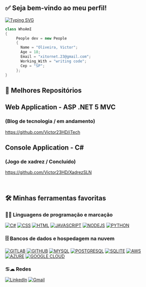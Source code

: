 
 ## ✅ Seja bem-vindo ao meu perfil! 
 <a href="https://git.io/typing-svg"><img src="https://readme-typing-svg.demolab.com?font=Fira+Code&size=23&pause=1000&width=435&lines=Back-End+web+%7C+Developer;Azure+%26+Aws+%7C+Certificate;C%23+%26+SQL+%E2%9D%A4%EF%B8%8F" alt="Typing SVG" /></a>
 ```c#
 class WhoAmI 
 {
      People dev = new People
      {
	 	Name = "Oliveira, Victor";
		Age = 18;
		Email = "xitornet.23@gmail.com";
		Working_With = "writing code"; 
	 	Cep = "SP";
      };
}
 ```


<!--
[![Top Langs](https://github-readme-stats.vercel.app/api/top-langs/?username=Victor23HD&langs_count=8)](https://github.com/anuraghazra/github-readme-stats)
![Victor GitHub stats](https://github-readme-stats.vercel.app/api?username=Victor23HD&show_icons=true&theme=onedark)
-->

 ## 📘 Melhores Repositórios

  ## Web Application - ASP .NET 5 MVC
  ### (Blog de tecnologia / em andamento)
  https://github.com/Victor23HD/iTech 
  
  ## Console Application - C#
  ### (Jogo de xadrez / Concluído) 
  https://github.com/Victor23HD/XadrezSLN  
  
</p>
<br> 
 

## 🛠️ Minhas ferramentas favoritas

### 👨‍💻 Linguagens de programação e marcação

<p>
  
   [![C#](https://img.shields.io/badge/C%23-239120?style=for-the-badge&logo=c-sharp&logoColor=white)]()
   [![CSS](https://img.shields.io/badge/CSS-239120?&style=for-the-badge&logo=css3&logoColor=white)]()
   [![HTML](https://img.shields.io/badge/HTML5-E34F26?style=for-the-badge&logo=html5&logoColor=white)]()
   [![JAVASCRIPT](https://img.shields.io/badge/JavaScript-F7DF1E?style=for-the-badge&logo=javascript&logoColor=black)]()
   [![NODEJS](https://img.shields.io/badge/Node.js-43853D?style=for-the-badge&logo=node.js&logoColor=white)]()
   [![PYTHON](https://img.shields.io/badge/Python-3776AB?style=for-the-badge&logo=python&logoColor=white)]()

</p>

### 🗄️ Bancos de dados e hospedagem na nuvem

<p>
  
  [![GITLAB](https://img.shields.io/badge/GitLab-330F63?style=for-the-badge&logo=gitlab&logoColor=white)]()
  [![GITHUB](https://img.shields.io/badge/GitHub-100000?style=for-the-badge&logo=github&logoColor=white)]()
  [![MYSQL](https://img.shields.io/badge/MySQL-00000F?style=for-the-badge&logo=mysql&logoColor=white)]()
  [![POSTGRESQL](https://img.shields.io/badge/PostgreSQL-316192?style=for-the-badge&logo=postgresql&logoColor=white)]()
  [![SQLITE](https://img.shields.io/badge/SQLite-07405E?style=for-the-badge&logo=sqlite&logoColor=white)]()
  [![AWS](https://img.shields.io/badge/Amazon_AWS-FF9900?style=for-the-badge&logo=amazonaws&logoColor=white)]()
  [![AZURE](https://img.shields.io/badge/microsoft%20azure-0089D6?style=for-the-badge&logo=microsoft-azure&logoColor=white)]()
  [![GOOGLE CLOUD](https://img.shields.io/badge/Google_Cloud-4285F4?style=for-the-badge&logo=google-cloud&logoColor=white)]()

</p>

### ♋☁ Redes

<p>
  
[![Linkedln](https://img.shields.io/badge/LinkedIn-0077B5?style=for-the-badge&logo=linkedin&logoColor=white)](https://linkedin.com/in/victor23hd)
[![Gmail](https://img.shields.io/badge/Gmail-D14836?style=for-the-badge&logo=gmail&logoColor=white)](xitornet.23@gmail.com)
  
</p>



